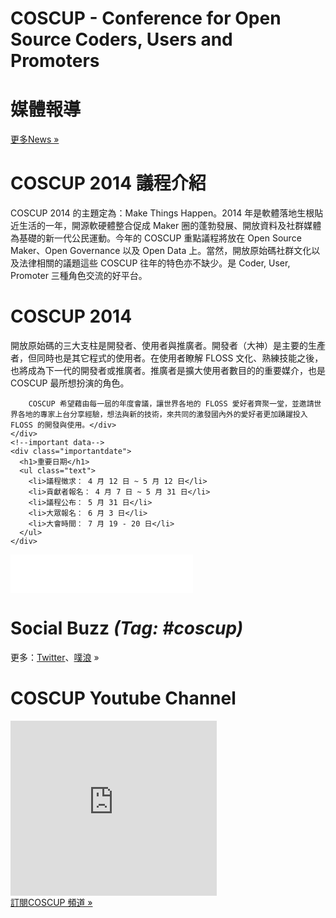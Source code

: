 <div><!--add root div as a workaround of weird makrdown parser-->
  <div id="left">
    <h1 class="coscup">COSCUP - Conference for Open Source Coders, Users and Promoters</h1>
    <!--news-->
    <div class="news">
      <h1>媒體報導</h1>
      <div class="news_list empty"></div>
      <div class="more"><a href="./news/">更多News »</a></div>
    </div>
    <!--議程-->
    <div class="info">
      <h1>COSCUP 2014 議程介紹</h1>
      <div class="text">
        COSCUP 2014 的主題定為：Make Things Happen。2014 年是軟體落地生根貼近生活的一年，開源軟硬體整合促成 Maker 圈的蓬勃發展、開放資料及社群媒體為基礎的新一代公民運動。今年的 COSCUP 重點議程將放在 Open Source Maker、Open Governance 以及 Open Data 上。當然，開放原始碼社群文化以及法律相關的議題這些 COSCUP 往年的特色亦不缺少。是 Coder, User, Promoter 三種角色交流的好平台。
      </div>
    </div>
    <!--what is coscup-->
    <div class="whatiscoscup">
      <h1>COSCUP 2014</h1>
      <div class="text">開放原始碼的三大支柱是開發者、使用者與推廣者。開發者（大神）是主要的生產者，但同時也是其它程式的使用者。在使用者瞭解 FLOSS 文化、熟練技能之後，也將成為下一代的開發者或推廣者。推廣者是擴大使用者數目的的重要媒介，也是 COSCUP 最所想扮演的角色。 

        COSCUP 希望藉由每一屆的年度會議，讓世界各地的 FLOSS 愛好者齊聚一堂，並邀請世界各地的專家上台分享經驗，想法與新的技術，來共同的激發國內外的愛好者更加踴躍投入 FLOSS 的開發與使用。</div>
    </div>
    <!--important data-->
    <div class="importantdate">
      <h1>重要日期</h1>
      <ul class="text">
        <li>議程徵求： 4 月 12 日 ~ 5 月 12 日</li>
        <li>貢獻者報名： 4 月 7 日 ~ 5 月 31 日</li>
        <li>議程公布： 5 月 31 日</li>
        <li>大眾報名： 6 月 3 日</li>
        <li>大會時間： 7 月 19 - 20 日</li>
      </ul>
    </div>
  </div>
  <div id="sidebar2">
    <!--fb-->
    <div class="fb">
      <iframe src="//www.facebook.com/plugins/likebox.php?href=https%3A%2F%2Fwww.facebook.com%2Fcoscup&amp;width=292&amp;height=62&amp;show_faces=false&amp;colorscheme=light&amp;stream=false&amp;border_color&amp;header=false" scrolling="no" frameborder="0" style="border:none; overflow:hidden; width:292px; height:62px;" allowTransparency="true"></iframe>
    </div>
    <!--social Buzz-->
    <div class="socialbuzz">
      <h1>Social Buzz <em>(Tag: #coscup)</em></h1>
      <div id="socialbuzz" class="text"></div>
      <div class="more">更多：<a target="_blank" href="https://twitter.com/search?q=%23coscup">Twitter</a>、<a target="_blank" href="http://www.plurk.com/psearch#q=COSCUP">噗浪</a> »</div>
    </div>
    <!--u tube-->
    <div class="utube">
      <h1>COSCUP Youtube Channel</h1>
      <div class="text"><iframe width="330" height="280" src="http://www.youtube.com/embed/videoseries?list=PLqfib4St70XPyKy32xNrryEW7fC0y_qqA" frameborder="0" allowfullscreen></iframe></div>
      <div class="more"><a href="http://www.youtube.com/user/thecoscup?feature=watch">訂閱COSCUP 頻道 »</a></div>
    </div>
  </div>
</div>
